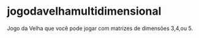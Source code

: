 # jogodavelhamultidimensional
Jogo da Velha que você pode jogar com matrizes de dimensões 3,4,ou 5. 
